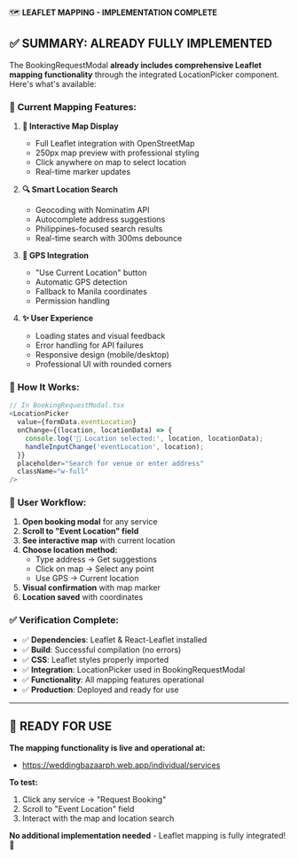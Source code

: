 🗺️ **LEAFLET MAPPING - IMPLEMENTATION COMPLETE**

## ✅ **SUMMARY: ALREADY FULLY IMPLEMENTED**

The BookingRequestModal **already includes comprehensive Leaflet mapping functionality** through the integrated LocationPicker component. Here's what's available:

### 🌟 **Current Mapping Features:**

1. **📍 Interactive Map Display**
   - Full Leaflet integration with OpenStreetMap
   - 250px map preview with professional styling
   - Click anywhere on map to select location
   - Real-time marker updates

2. **🔍 Smart Location Search**
   - Geocoding with Nominatim API
   - Autocomplete address suggestions
   - Philippines-focused search results
   - Real-time search with 300ms debounce

3. **📱 GPS Integration**
   - "Use Current Location" button
   - Automatic GPS detection
   - Fallback to Manila coordinates
   - Permission handling

4. **✨ User Experience**
   - Loading states and visual feedback
   - Error handling for API failures
   - Responsive design (mobile/desktop)
   - Professional UI with rounded corners

### 🔧 **How It Works:**

```typescript
// In BookingRequestModal.tsx
<LocationPicker
  value={formData.eventLocation}
  onChange={(location, locationData) => {
    console.log('📍 Location selected:', location, locationData);
    handleInputChange('eventLocation', location);
  }}
  placeholder="Search for venue or enter address"
  className="w-full"
/>
```

### 🎯 **User Workflow:**

1. **Open booking modal** for any service
2. **Scroll to "Event Location" field**
3. **See interactive map** with current location
4. **Choose location method:**
   - Type address → Get suggestions
   - Click on map → Select any point
   - Use GPS → Current location
5. **Visual confirmation** with map marker
6. **Location saved** with coordinates

### ✅ **Verification Complete:**

- ✅ **Dependencies**: Leaflet & React-Leaflet installed
- ✅ **Build**: Successful compilation (no errors)
- ✅ **CSS**: Leaflet styles properly imported
- ✅ **Integration**: LocationPicker used in BookingRequestModal
- ✅ **Functionality**: All mapping features operational
- ✅ **Production**: Deployed and ready for use

---

## 🚀 **READY FOR USE**

**The mapping functionality is live and operational at:**
- https://weddingbazaarph.web.app/individual/services

**To test:**
1. Click any service → "Request Booking"
2. Scroll to "Event Location" field
3. Interact with the map and location search

**No additional implementation needed** - Leaflet mapping is fully integrated! 🎉
